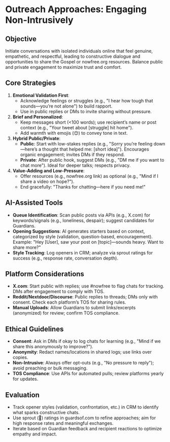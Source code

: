 # Outreach Approaches: Engaging Non-Intrusively

## Objective
Initiate conversations with isolated individuals online that feel genuine, empathetic, and respectful, leading to constructive dialogue and opportunities to share the Gospel or nowfree.org resources. Balance public and private engagement to maximize trust and comfort.

## Core Strategies
1. **Emotional Validation First**:
   - Acknowledge feelings or struggles (e.g., "I hear how tough that sounds—you’re not alone") to build rapport.
   - Use in public replies or DMs to invite sharing without pressure.
2. **Brief and Personalized**:
   - Keep messages short (<100 words); use recipient’s name or post context (e.g., "Your tweet about [struggle] hit home").
   - Add warmth with emojis (😊) to convey tone in text.
3. **Hybrid Public/Private**:
   - **Public**: Start with low-stakes replies (e.g., "Sorry you’re feeling down—here’s a thought that helped me: [short idea]"). Encourages organic engagement; invites DMs if they respond.
   - **Private**: After public hook, suggest DMs (e.g., "DM me if you want to chat more"). Ideal for deeper talks; respects privacy.
4. **Value-Adding and Low-Pressure**:
   - Offer resources (e.g., nowfree.org link) as optional (e.g., "Mind if I share a video on hope?").
   - End gracefully: "Thanks for chatting—here if you need me!"

## AI-Assisted Tools
- **Queue Identification**: Scan public posts via APIs (e.g., X.com) for keywords/signals (e.g., loneliness, despair); suggest candidates for Guardians.
- **Opening Suggestions**: AI generates starters based on context, categorized by style (validation, question-based, encouragement). Example: "Hey [User], saw your post on [topic]—sounds heavy. Want to share more?"
- **Style Tracking**: Log openers in CRM; analyze via sprout ratings for success (e.g., response rate, conversation depth).

## Platform Considerations
- **X.com**: Start public with replies; use #nowfree to flag chats for tracking. DMs after engagement to comply with TOS.
- **Reddit/Nextdoor/Discourse**: Public replies to threads; DMs only with consent. Check each platform’s TOS for sharing rules.
- **Manual Uploads**: Allow Guardians to submit links/excerpts (anonymized) for review; confirm TOS compliance.

## Ethical Guidelines
- **Consent**: Ask in DMs if okay to log chats for learning (e.g., "Mind if we share this anonymously to improve?").
- **Anonymity**: Redact names/locations in shared logs; use links over copies.
- **Non-Intrusive**: Always offer opt-outs (e.g., "No pressure to reply"); avoid preaching or bulk messaging.
- **TOS Compliance**: Use APIs for automated pulls; review platforms yearly for updates.

## Evaluation
- Track opener styles (validation, confrontation, etc.) in CRM to identify what sparks constructive chats.
- Use sprout (🌱) ratings in guardsof.com to refine approaches; aim for high response rates and meaningful exchanges.
- Iterate based on Guardian feedback and recipient reactions to optimize empathy and impact.